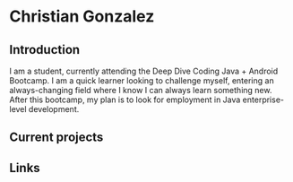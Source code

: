 # Christian Gonzalez
    
## Introduction
I am a student, currently attending the Deep Dive Coding Java + Android Bootcamp. I am a quick learner looking to challenge myself, entering an always-changing field where I know I can always learn something new. After this bootcamp, my plan is to look for employment in Java enterprise-level development.    
## Current projects

## Links